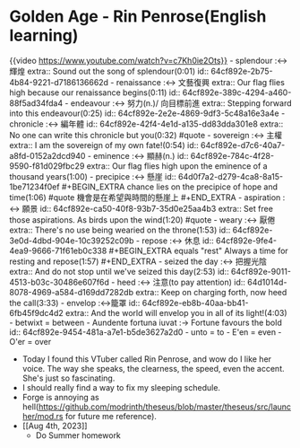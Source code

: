 # Golden Age - Rin Penrose(English learning)
{{video https://www.youtube.com/watch?v=c7Kh0ie2Ots}}
	- splendour :<-> 輝煌
	  extra:: Sound out the song of splendour(0:01)
	  id:: 64cf892e-2b75-4b84-9221-d7186136662d
	- renaissance :<-> 文藝復興
	  extra:: Our flag flies high because our renaissance begins(0:11)
	  id:: 64cf892e-389c-4294-a460-88f5ad34fda4
	- endeavour :<-> 努力(n.)/ 向目標前進
	  extra:: Stepping forward into this endeavour(0:25)
	  id:: 64cf892e-2e2e-4869-9df3-5c48a16e3a4e
	- chronicle :<-> 編年體
	  id:: 64cf892e-42f4-4e1d-a135-dd83dda301e8
	  extra:: No one can write this chronicle but you(0:32) #quote
	- sovereign :<-> 主權
	  extra:: I am the sovereign of my own fate!(0:54)
	  id:: 64cf892e-d7c6-40a7-a8fd-0152a2dcd940
	- eminence :<-> 顯赫(n.)
	  id:: 64cf892e-784c-4f28-9590-f81d029fbc29
	  extra:: Our flag flies high upon the eminence of a thousand years(1:00)
	- precipice :<-> 懸崖
	  id:: 64d0f7a2-d279-4ca8-8a15-1be71234f0ef
	  #+BEGIN_EXTRA
	  chance lies on the precipice of hope and time(1:06) #quote
	  機會是在希望與時間的懸崖上
	  #+END_EXTRA
	- aspiration :<-> 願景
	  id:: 64cf892e-ca50-40f8-93b7-35d0e25aa4b3
	  extra:: Set free those aspirations. As birds upon the wind(1:20) #quote
	- weary :<-> 厭倦
	  extra:: There's no use being wearied on the throne(1:53)
	  id:: 64cf892e-3e0d-4dbd-904e-10c39252c09b
	- repose :<-> 休息
	  id:: 64cf892e-9fe4-4ea9-9666-71f61eb0c338
	  #+BEGIN_EXTRA
	  equals "rest"
	  Always a time for resting and repose(1:57)
	  #+END_EXTRA
	- seized the day :<-> 把握光陰
	  extra:: And do not stop until we've seized this day(2:53)
	  id:: 64cf892e-9011-4513-b03c-30486e607f6d
	- heed :<-> 注意(to pay attention)
	  id:: 64d1014d-8078-4969-a584-d169dd7282db
	  extra:: Keep on charging forth, now heed the call(3:33)
	- envelop :<->籠罩
	  id:: 64cf892e-eb8b-40aa-bb41-6fb45f9dc4d2
	  extra:: And the world will envelop you in all of its light!(4:03)
	- betwixt = between
	- Aundente fortuna iuvat :-> Fortune favours the bold
	  id:: 64cf892e-9454-481a-a7e1-b5de3627a2d0
	- unto = to
	- E'en = even
	- O'er = over
- Today I found this VTuber called Rin Penrose, and wow do I like her voice. The way she speaks, the clearness, the speed, even the accent. She's just so fascinating.
- I should really find a way to fix my sleeping schedule.
- Forge is annoying as hell(https://github.com/modrinth/theseus/blob/master/theseus/src/launcher/mod.rs for future me reference).
- [[Aug 4th, 2023]]
	- Do Summer homework